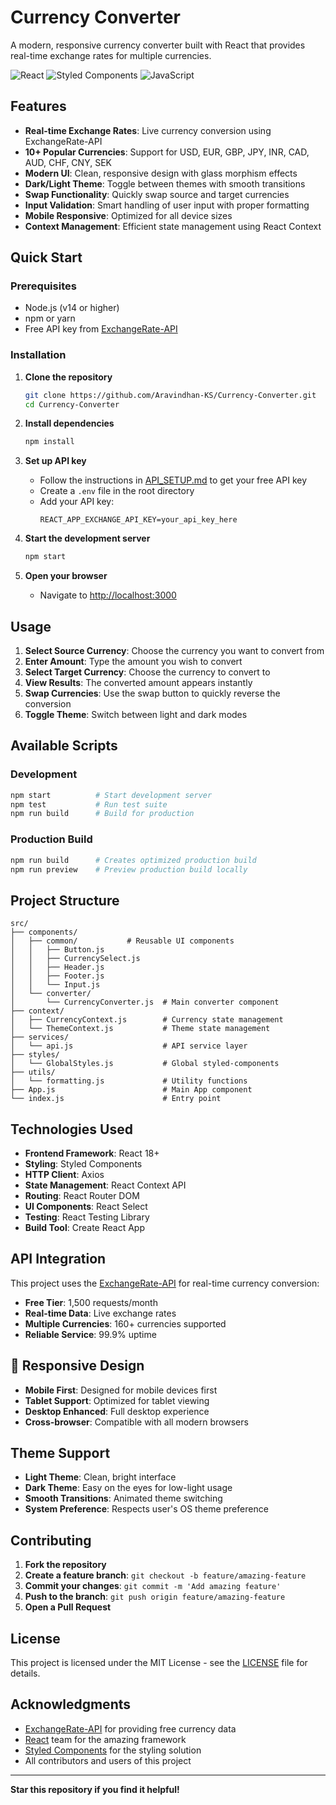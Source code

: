 # Currency Converter

A modern, responsive currency converter built with React that provides real-time exchange rates for multiple currencies.

![React](https://img.shields.io/badge/React-18+-61DAFB?style=flat-square&logo=react&logoColor=white)
![Styled Components](https://img.shields.io/badge/Styled--Components-DB7093?style=flat-square&logo=styled-components&logoColor=white)
![JavaScript](https://img.shields.io/badge/JavaScript-ES6+-F7DF1E?style=flat-square&logo=javascript&logoColor=black)

## Features

- **Real-time Exchange Rates**: Live currency conversion using ExchangeRate-API
- **10+ Popular Currencies**: Support for USD, EUR, GBP, JPY, INR, CAD, AUD, CHF, CNY, SEK
- **Modern UI**: Clean, responsive design with glass morphism effects
- **Dark/Light Theme**: Toggle between themes with smooth transitions
- **Swap Functionality**: Quickly swap source and target currencies
- **Input Validation**: Smart handling of user input with proper formatting
- **Mobile Responsive**: Optimized for all device sizes
- **Context Management**: Efficient state management using React Context

## Quick Start

### Prerequisites
- Node.js (v14 or higher)
- npm or yarn
- Free API key from [ExchangeRate-API](https://app.exchangerate-api.com/sign-up)

### Installation

1. **Clone the repository**
   ```bash
   git clone https://github.com/Aravindhan-KS/Currency-Converter.git
   cd Currency-Converter
   ```

2. **Install dependencies**
   ```bash
   npm install
   ```

3. **Set up API key**
   - Follow the instructions in [API_SETUP.md](./API_SETUP.md) to get your free API key
   - Create a `.env` file in the root directory
   - Add your API key:
     ```
     REACT_APP_EXCHANGE_API_KEY=your_api_key_here
     ```

4. **Start the development server**
   ```bash
   npm start
   ```

5. **Open your browser**
   - Navigate to [http://localhost:3000](http://localhost:3000)

## Usage

1. **Select Source Currency**: Choose the currency you want to convert from
2. **Enter Amount**: Type the amount you wish to convert
3. **Select Target Currency**: Choose the currency to convert to
4. **View Results**: The converted amount appears instantly
5. **Swap Currencies**: Use the swap button to quickly reverse the conversion
6. **Toggle Theme**: Switch between light and dark modes

## Available Scripts

### Development
```bash
npm start          # Start development server
npm test           # Run test suite
npm run build      # Build for production
```

### Production Build
```bash
npm run build      # Creates optimized production build
npm run preview    # Preview production build locally
```

## Project Structure

```
src/
├── components/
│   ├── common/           # Reusable UI components
│   │   ├── Button.js
│   │   ├── CurrencySelect.js
│   │   ├── Header.js
│   │   ├── Footer.js
│   │   └── Input.js
│   └── converter/
│       └── CurrencyConverter.js  # Main converter component
├── context/
│   ├── CurrencyContext.js        # Currency state management
│   └── ThemeContext.js           # Theme state management
├── services/
│   └── api.js                    # API service layer
├── styles/
│   └── GlobalStyles.js           # Global styled-components
├── utils/
│   └── formatting.js             # Utility functions
├── App.js                        # Main App component
└── index.js                      # Entry point
```

## Technologies Used

- **Frontend Framework**: React 18+
- **Styling**: Styled Components
- **HTTP Client**: Axios
- **State Management**: React Context API
- **Routing**: React Router DOM
- **UI Components**: React Select
- **Testing**: React Testing Library
- **Build Tool**: Create React App

## API Integration

This project uses the [ExchangeRate-API](https://exchangerate-api.com/) for real-time currency conversion:

- **Free Tier**: 1,500 requests/month
- **Real-time Data**: Live exchange rates
- **Multiple Currencies**: 160+ currencies supported
- **Reliable Service**: 99.9% uptime

## 📱 Responsive Design

- **Mobile First**: Designed for mobile devices first
- **Tablet Support**: Optimized for tablet viewing
- **Desktop Enhanced**: Full desktop experience
- **Cross-browser**: Compatible with all modern browsers

## Theme Support

- **Light Theme**: Clean, bright interface
- **Dark Theme**: Easy on the eyes for low-light usage
- **Smooth Transitions**: Animated theme switching
- **System Preference**: Respects user's OS theme preference

## Contributing

1. **Fork the repository**
2. **Create a feature branch**: `git checkout -b feature/amazing-feature`
3. **Commit your changes**: `git commit -m 'Add amazing feature'`
4. **Push to the branch**: `git push origin feature/amazing-feature`
5. **Open a Pull Request**

## License

This project is licensed under the MIT License - see the [LICENSE](LICENSE) file for details.

## Acknowledgments

- [ExchangeRate-API](https://exchangerate-api.com/) for providing free currency data
- [React](https://reactjs.org/) team for the amazing framework
- [Styled Components](https://styled-components.com/) for the styling solution
- All contributors and users of this project

---

**Star this repository if you find it helpful!**
